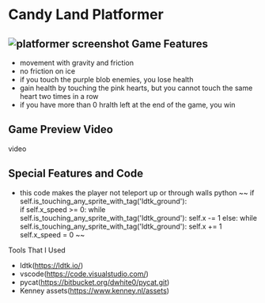 Candy Land Platformer
=====================
![platformer screenshot](https://user-images.githubusercontent.com/114741234/231753262-28fbd598-ebcb-4fa4-8854-465b4af02807.png)
Game Features
----------------
 *  movement with gravity and friction
 *  no friction on ice
 *  if you touch the purple blob enemies, you lose health
 *  gain health by touching the pink hearts, but you cannot touch the same heart two times in a row
 *  if you have more than 0 hralth left at the end of the game, you win

Game Preview Video
------------------
video

Special Features and Code
-------------------------
 *  this code makes the player not teleport up or through walls
python ~~
if self.is_touching_any_sprite_with_tag('ldtk_ground'):      
  if self.x_speed >= 0:
    while self.is_touching_any_sprite_with_tag('ldtk_ground'):
      self.x -= 1
  else:
    while self.is_touching_any_sprite_with_tag('ldtk_ground'):
       self.x += 1 
       self.x_speed = 0
       ~~

Tools That I Used
 *  ldtk(https://ldtk.io/)
 *  vscode(https://code.visualstudio.com/)
 *  pycat(https://bitbucket.org/dwhite0/pycat.git)
 *  Kenney assets(https://www.kenney.nl/assets)
